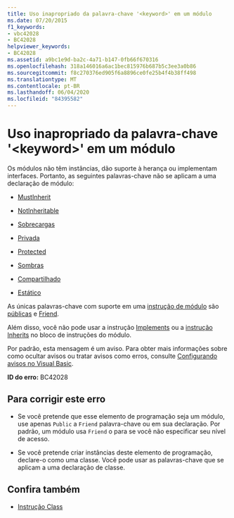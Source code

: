 ```yaml
---
title: Uso inapropriado da palavra-chave '<keyword>' em um módulo
ms.date: 07/20/2015
f1_keywords:
- vbc42028
- BC42028
helpviewer_keywords:
- BC42028
ms.assetid: a9bc1e9d-ba2c-4a71-b147-0fb66f670316
ms.openlocfilehash: 318a146016a6ac1bec815976b687b5c3ee3a0b86
ms.sourcegitcommit: f8c270376ed905f6a8896ce0fe25b4f4b38ff498
ms.translationtype: MT
ms.contentlocale: pt-BR
ms.lasthandoff: 06/04/2020
ms.locfileid: "84395582"
---
```

# <a name="inappropriate-use-of-keyword-keyword-in-a-module"></a>Uso inapropriado da palavra-chave '\<keyword>' em um módulo
Os módulos não têm instâncias, dão suporte à herança ou implementam interfaces. Portanto, as seguintes palavras-chave não se aplicam a uma declaração de módulo:  
  
- [MustInherit](../language-reference/modifiers/mustinherit.md)  
  
- [NotInheritable](../language-reference/modifiers/notinheritable.md)  
  
- [Sobrecargas](../language-reference/modifiers/overloads.md)  
  
- [Privada](../language-reference/modifiers/private.md)  
  
- [Protected](../language-reference/modifiers/protected.md)  
  
- [Sombras](../language-reference/modifiers/shadows.md)  
  
- [Compartilhado](../language-reference/modifiers/shared.md)  
  
- [Estático](../language-reference/modifiers/static.md)  
  
 As únicas palavras-chave com suporte em uma [instrução de módulo](../language-reference/statements/module-statement.md) são [públicas](../language-reference/modifiers/public.md) e [Friend](../language-reference/modifiers/friend.md).  
  
 Além disso, você não pode usar a instrução [Implements](../language-reference/statements/implements-clause.md) ou a [instrução Inherits](../language-reference/statements/inherits-statement.md) no bloco de instruções do módulo.  
  
 Por padrão, esta mensagem é um aviso. Para obter mais informações sobre como ocultar avisos ou tratar avisos como erros, consulte [Configurando avisos no Visual Basic](/visualstudio/ide/configuring-warnings-in-visual-basic).  
  
 **ID do erro:** BC42028  
  
## <a name="to-correct-this-error"></a>Para corrigir este erro  
  
- Se você pretende que esse elemento de programação seja um módulo, use apenas `Public` a `Friend` palavra-chave ou em sua declaração. Por padrão, um módulo usa `Friend` o para se você não especificar seu nível de acesso.  
  
- Se você pretende criar instâncias deste elemento de programação, declare-o como uma classe. Você pode usar as palavras-chave que se aplicam a uma declaração de classe.  
  
## <a name="see-also"></a>Confira também

- [Instrução Class](../language-reference/statements/class-statement.md)
